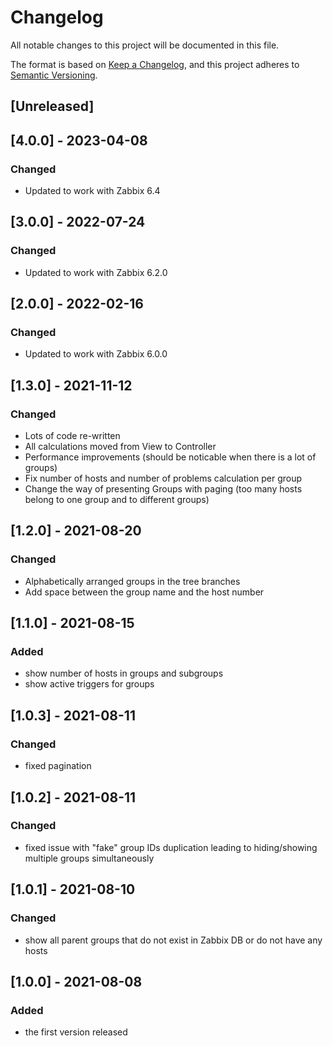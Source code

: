 # Changelog
All notable changes to this project will be documented in this file.

The format is based on [Keep a Changelog](https://keepachangelog.com/en/1.0.0/),
and this project adheres to [Semantic Versioning](https://semver.org/spec/v2.0.0.html).

## [Unreleased]

## [4.0.0] - 2023-04-08
### Changed
- Updated to work with Zabbix 6.4

## [3.0.0] - 2022-07-24
### Changed
- Updated to work with Zabbix 6.2.0

## [2.0.0] - 2022-02-16
### Changed
- Updated to work with Zabbix 6.0.0

## [1.3.0] - 2021-11-12
### Changed
- Lots of code re-written
- All calculations moved from View to Controller
- Performance improvements (should be noticable when there is a lot of groups)
- Fix number of hosts and number of problems calculation per group
- Change the way of presenting Groups with paging (too many hosts belong to one group and to different groups)

## [1.2.0] - 2021-08-20
### Changed
- Alphabetically arranged groups in the tree branches
- Add space between the group name and the host number

## [1.1.0] - 2021-08-15
### Added
- show number of hosts in groups and subgroups
- show active triggers for groups

## [1.0.3] - 2021-08-11
### Changed
- fixed pagination

## [1.0.2] - 2021-08-11
### Changed
- fixed issue with "fake" group IDs duplication leading to hiding/showing multiple groups simultaneously

## [1.0.1] - 2021-08-10
### Changed
- show all parent groups that do not exist in Zabbix DB or do not have any hosts

## [1.0.0] - 2021-08-08
### Added
- the first version released
